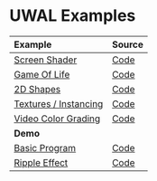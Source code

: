 # UWAL Examples

| Example | Source |
|:- |:- |
| [Screen Shader](https://ustymukhman.github.io/uwal/dist/examples/examples.html#screen-shader) | [Code](./screen-shader/index.js) |
| [Game Of Life](https://ustymukhman.github.io/uwal/dist/examples/examples.html#game-of-life) | [Code](./game-of-life/index.js) |
| [2D Shapes](https://ustymukhman.github.io/uwal/dist/examples/examples.html#2d-shapes) | [Code](./2d-shapes/index.js) |
| [Textures / Instancing](https://ustymukhman.github.io/uwal/dist/examples/examples.html#textures-instancing) | [Code](./textures-instancing/index.js) |
| [Video Color Grading](https://ustymukhman.github.io/uwal/dist/examples/examples.html#video-color-grading) | [Code](./video-color-grading/index.js) |
| **Demo** |
| [Basic Program](https://ustymukhman.github.io/uwal/dist/examples/examples.html#basic-program) | [Code](https://github.com/UstymUkhman/uwal-basic-program) |
| [Ripple Effect](https://ustymukhman.github.io/uwal/dist/examples/examples.html#ripple-effect) | [Code](https://github.com/UstymUkhman/uwal-ripple-effect) |

<!-- | [Cube / Cameras](https://ustymukhman.github.io/uwal/dist/examples/examples.html#cube-cameras) | [Code](./cube-cameras/index.js) | -->
